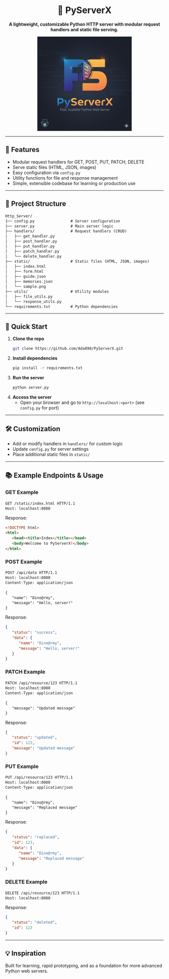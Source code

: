 <div align="center">
  <h1>🚀 PyServerX</h1>
  <p>
    <strong>A lightweight, customizable Python HTTP server with modular request handlers and static file serving.</strong>
  </p>
  <img src="static/PyServerX.png" alt="PyServerX" width="300" />
</div>

---

## 🌟 Features
- Modular request handlers for GET, POST, PUT, PATCH, DELETE
- Serve static files (HTML, JSON, images)
- Easy configuration via `config.py`
- Utility functions for file and response management
- Simple, extensible codebase for learning or production use

---

## 📁 Project Structure
```
Http_Server/
├── config.py                # Server configuration
├── server.py                # Main server logic
├── handlers/                # Request handlers (CRUD)
│   ├── get_handler.py
│   ├── post_handler.py
│   ├── put_handler.py
│   ├── patch_handler.py
│   └── delete_handler.py
├── static/                  # Static files (HTML, JSON, images)
│   ├── index.html
│   ├── form.html
│   ├── guide.json
│   ├── memories.json
│   └── sample.png
├── utils/                   # Utility modules
│   ├── file_utils.py
│   └── response_utils.py
└── requirements.txt         # Python dependencies
```

---

## 🚦 Quick Start
1. **Clone the repo**
   ```sh
   git clone https://github.com/Ada890/PyServerX.git
   ```
2. **Install dependencies**
   ```sh
   pip install -r requirements.txt
   ```
3. **Run the server**
   ```sh
   python server.py
   ```
4. **Access the server**
   - Open your browser and go to `http://localhost:<port>` (see `config.py` for port)

---

## 🛠️ Customization
- Add or modify handlers in `handlers/` for custom logic
- Update `config.py` for server settings
- Place additional static files in `static/`

---

## 📚 Example Endpoints & Usage

### GET Example
```http
GET /static/index.html HTTP/1.1
Host: localhost:8080
```
Response:
```html
<!DOCTYPE html>
<html>
   <head><title>Index</title></head>
   <body>Welcome to PyServerX!</body>
</html>
```

### POST Example
```http
POST /api/data HTTP/1.1
Host: localhost:8080
Content-Type: application/json

{
   "name": "Dino@rmy",
   "message": "Hello, server!"
}
```
Response:
```json
{
   "status": "success",
   "data": {
      "name": "Dino@rmy",
      "message": "Hello, server!"
   }
}
```

### PATCH Example
```http
PATCH /api/resource/123 HTTP/1.1
Host: localhost:8080
Content-Type: application/json

{
   "message": "Updated message"
}
```
Response:
```json
{
   "status": "updated",
   "id": 123,
   "message": "Updated message"
}
```

### PUT Example
```http
PUT /api/resource/123 HTTP/1.1
Host: localhost:8080
Content-Type: application/json

{
   "name": "Dino@rmy",
   "message": "Replaced message"
}
```
Response:
```json
{
   "status": "replaced",
   "id": 123,
   "data": {
      "name": "Dino@rmy",
      "message": "Replaced message"
   }
}
```

### DELETE Example
```http
DELETE /api/resource/123 HTTP/1.1
Host: localhost:8080
```
Response:
```json
{
   "status": "deleted",
   "id": 123
}
```

---

## 💡 Inspiration
Built for learning, rapid prototyping, and as a foundation for more advanced Python web servers.
